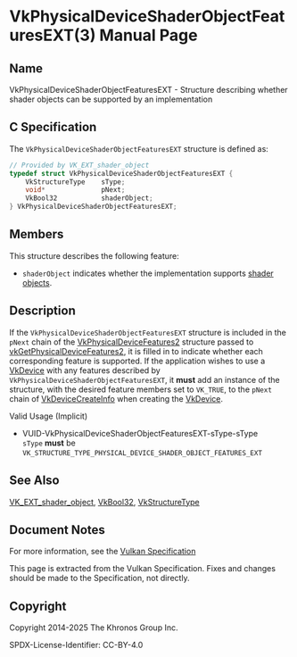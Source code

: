 # VkPhysicalDeviceShaderObjectFeaturesEXT(3) Manual Page

## Name

VkPhysicalDeviceShaderObjectFeaturesEXT - Structure describing whether shader objects can be supported by an implementation



## [](#_c_specification)C Specification

The `VkPhysicalDeviceShaderObjectFeaturesEXT` structure is defined as:

```c++
// Provided by VK_EXT_shader_object
typedef struct VkPhysicalDeviceShaderObjectFeaturesEXT {
    VkStructureType    sType;
    void*              pNext;
    VkBool32           shaderObject;
} VkPhysicalDeviceShaderObjectFeaturesEXT;
```

## [](#_members)Members

This structure describes the following feature:

- []()`shaderObject` indicates whether the implementation supports [shader objects](https://registry.khronos.org/vulkan/specs/latest/html/vkspec.html#shaders-objects).

## [](#_description)Description

If the `VkPhysicalDeviceShaderObjectFeaturesEXT` structure is included in the `pNext` chain of the [VkPhysicalDeviceFeatures2](https://registry.khronos.org/vulkan/specs/latest/man/html/VkPhysicalDeviceFeatures2.html) structure passed to [vkGetPhysicalDeviceFeatures2](https://registry.khronos.org/vulkan/specs/latest/man/html/vkGetPhysicalDeviceFeatures2.html), it is filled in to indicate whether each corresponding feature is supported. If the application wishes to use a [VkDevice](https://registry.khronos.org/vulkan/specs/latest/man/html/VkDevice.html) with any features described by `VkPhysicalDeviceShaderObjectFeaturesEXT`, it **must** add an instance of the structure, with the desired feature members set to `VK_TRUE`, to the `pNext` chain of [VkDeviceCreateInfo](https://registry.khronos.org/vulkan/specs/latest/man/html/VkDeviceCreateInfo.html) when creating the [VkDevice](https://registry.khronos.org/vulkan/specs/latest/man/html/VkDevice.html).

Valid Usage (Implicit)

- [](#VUID-VkPhysicalDeviceShaderObjectFeaturesEXT-sType-sType)VUID-VkPhysicalDeviceShaderObjectFeaturesEXT-sType-sType  
  `sType` **must** be `VK_STRUCTURE_TYPE_PHYSICAL_DEVICE_SHADER_OBJECT_FEATURES_EXT`

## [](#_see_also)See Also

[VK\_EXT\_shader\_object](https://registry.khronos.org/vulkan/specs/latest/man/html/VK_EXT_shader_object.html), [VkBool32](https://registry.khronos.org/vulkan/specs/latest/man/html/VkBool32.html), [VkStructureType](https://registry.khronos.org/vulkan/specs/latest/man/html/VkStructureType.html)

## [](#_document_notes)Document Notes

For more information, see the [Vulkan Specification](https://registry.khronos.org/vulkan/specs/latest/html/vkspec.html#VkPhysicalDeviceShaderObjectFeaturesEXT)

This page is extracted from the Vulkan Specification. Fixes and changes should be made to the Specification, not directly.

## [](#_copyright)Copyright

Copyright 2014-2025 The Khronos Group Inc.

SPDX-License-Identifier: CC-BY-4.0